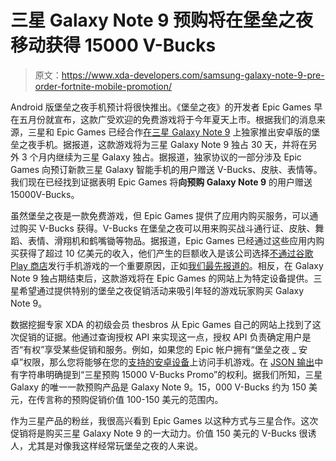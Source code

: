 # 三星 Galaxy Note 9 预购将在堡垒之夜移动获得 15000 V-Bucks

> 原文：<https://www.xda-developers.com/samsung-galaxy-note-9-pre-order-fortnite-mobile-promotion/>

Android 版堡垒之夜手机预计将很快推出。《堡垒之夜》的开发者 Epic Games 早在五月份就宣布，这款广受欢迎的免费游戏将于今年夏天上市。根据我们的消息来源，三星和 Epic Games 已经合作[在](https://www.xda-developers.com/samsung-galaxy-note-9-launch-fortnite-mobile-ninja/)[三星 Galaxy Note 9](https://www.xda-developers.com/everything-we-know-samsung-galaxy-note-9/) 上独家推出安卓版的堡垒之夜手机。据报道，这款游戏将为三星 Galaxy Note 9 独占 30 天，并将在另外 3 个月内继续为三星 Galaxy 独占。据报道，独家协议的一部分涉及 Epic Games 向预订新款三星 Galaxy 智能手机的用户赠送 V-Bucks、皮肤、表情等。我们现在已经找到证据表明 Epic Games 将**向预购 Galaxy Note 9** 的用户赠送 15000V-Bucks。

虽然堡垒之夜是一款免费游戏，但 Epic Games 提供了应用内购买服务，可以通过购买 V-Bucks 获得。V-Bucks 在堡垒之夜可以用来购买战斗通行证、皮肤、舞蹈、表情、滑翔机和鹤嘴锄等物品。据报道，Epic Games 已经通过这些应用内购买获得了超过 10 亿美元的收入，他们产生的巨额收入是该公司选择[不通过谷歌 Play 商店](https://www.xda-developers.com/download-fortnite-mobile-on-android-epic-games-website/)发行手机游戏的一个重要原因，正如[我们最先报道的](https://www.xda-developers.com/fortnite-mobile-on-android-google-play-store/)。相反，在 Galaxy Note 9 独占期结束后，这款游戏将在 Epic Games 的网站上为特定设备提供。三星希望通过提供特别的堡垒之夜促销活动来吸引年轻的游戏玩家购买 Galaxy Note 9。

数据挖掘专家 XDA 的初级会员 thesbros 从 Epic Games 自己的网站上找到了这次促销的证据。他通过查询授权 API 来实现这一点，授权 API 负责确定用户是否“有权”享受某些促销和服务。例如，如果您的 Epic 帐户拥有“堡垒之夜 _ 安卓”权限，那么您将能够在您的[支持的安卓设备](https://www.xda-developers.com/does-my-android-smartphone-support-fortnite-mobile-android/)上访问手机游戏。在 [JSON 输出](https://catalog-public-service-prod06.ol.epicgames.com/catalog/api/shared/namespace/fn/items?status=SUNSET%7CACTIVE&sortBy=creationDate&country=US&locale=en-US&start=0&count=1000)中有字符串明确提到“三星预购 15000 V-Bucks Promo”的权利。据我们所知，三星 Galaxy 的唯一一款预购产品是 Galaxy Note 9。15，000 V-Bucks 约为 150 美元，在传言称的预购促销价值 100-150 美元的范围内。

作为三星产品的粉丝，我很高兴看到 Epic Games 以这种方式与三星合作。这次促销将是购买三星 Galaxy Note 9 的一大动力。价值 150 美元的 V-Bucks 很诱人，尤其是对像我这样经常玩堡垒之夜的人来说。